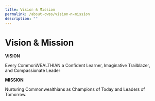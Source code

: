 ```yaml
---
title: Vision & Mission
permalink: /about-cwss/vision-n-mission
description: ""
---
```

Vision & Mission
================

**VISION**

Every CommonWEALTHIAN a Confident Learner, Imaginative Trailblazer, and Compassionate Leader

  

**MISSION**

Nurturing Commonwealthians as Champions of Today and Leaders of Tomorrow.